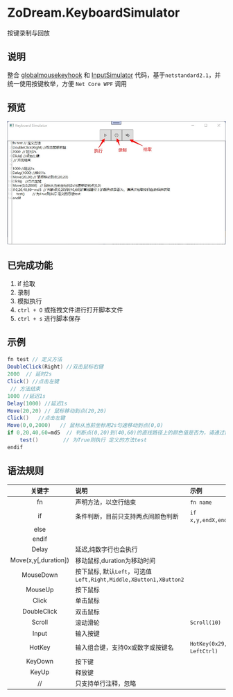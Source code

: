 # ZoDream.KeyboardSimulator
 按键录制与回放

 ## 说明

 整合 [globalmousekeyhook](https://github.com/gmamaladze/globalmousekeyhook) 和 [InputSimulator](https://github.com/michaelnoonan/inputsimulator)  代码，基于`netstandard2.1`，并统一使用按键枚举，方便 `Net Core WPF` 调用

 ## 预览

 ![ZoDream.KeyboardSimulator](screen/1.jpg)

 ## 已完成功能

1. if 拾取
2. 录制
3. 模拟执行
4. `ctrl + O` 或拖拽文件进行打开脚本文件
5. `ctrl + s` 进行脚本保存

## 示例

```c#
fn test // 定义方法
DoubleClick(Right) //双击鼠标右键
2000  // 延时2s
Click() //点击左键
 // 方法结束
1000 //延迟1s
Delay(1000) //延迟1s
Move(20,20) // 鼠标移动到点(20,20)
Click()   //点击左键
Move(0,0,2000)   // 鼠标从当前坐标用2s匀速移动到点(0,0)
if 0,20,40,60=md5  // 判断点(0,20)到(40,60)的直线路径上的颜色值是否为，请通过拾取按钮自动框选获取
    test()        // 为True则执行 定义的方法test
endif

```

## 语法规则

|关键字|说明|示例|
|:--:|:--|:--|
|fn|声明方法，以空行结束|`fn name`|
|if|条件判断，目前只支持两点间颜色判断|`if x,y,endX,endY=hash`|
|else||
|endif||
|Delay|延迟,纯数字行也会执行|
|Move(x,y[,duration])|移动鼠标,duration为移动时间||
|MouseDown|按下鼠标, 默认`Left`，可选值`Left,Right,Middle,XButton1,XButton2`||
|MouseUp|按下鼠标||
|Click|单击鼠标||
|DoubleClick|双击鼠标||
|Scroll|滚动滑轮|`Scroll(10)`|
|Input|输入按键||
|HotKey|输入组合键，支持0x或数字或按键名|`HotKey(0x29, A, LeftCtrl)`|
|KeyDown|按下键||
|KeyUp|释放键||
|//|只支持单行注释，忽略||